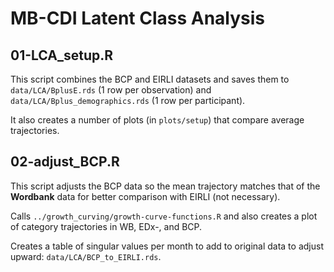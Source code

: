 # MB-CDI Latent Class Analysis

## 01-LCA_setup.R

This script combines the BCP and EIRLI datasets and saves them to
`data/LCA/BplusE.rds` (1 row per observation) and `data/LCA/Bplus_demographics.rds` (1 row per participant).

It also creates a number of plots (in `plots/setup`) 
that compare average trajectories.

## 02-adjust_BCP.R

This script adjusts the BCP data so the mean trajectory matches
that of the **Wordbank** data for better comparison with EIRLI
(not necessary).

Calls `../growth_curving/growth-curve-functions.R` and also creates 
a plot of category trajectories in WB, EDx-, and BCP.

Creates a table of singular values per month to add to original
data to adjust upward: `data/LCA/BCP_to_EIRLI.rds`.